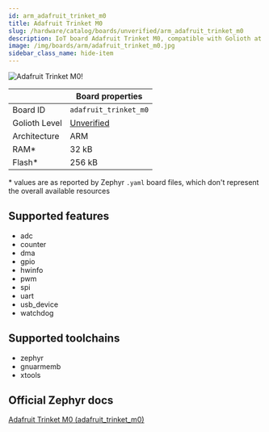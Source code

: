 ```yaml
---
id: arm_adafruit_trinket_m0
title: Adafruit Trinket M0
slug: /hardware/catalog/boards/unverified/arm_adafruit_trinket_m0
description: IoT board Adafruit Trinket M0, compatible with Golioth at unverified level.
image: /img/boards/arm/adafruit_trinket_m0.jpg
sidebar_class_name: hide-item
---
```


[//]: # (This is an auto-generated file, do not edit! Changes to it will be lost upon re-generation)

![Adafruit Trinket M0!](/img/boards/arm/adafruit_trinket_m0.jpg "Adafruit Trinket M0")

|                | Board properties     |
| -------------  | -------------------- |
| Board ID       | `adafruit_trinket_m0` |
| Golioth Level  | [Unverified](/hardware#unverified-boards) |
| Architecture   | ARM |
| RAM*           | 32 kB |
| Flash*         | 256 kB |

\* values are as reported by Zephyr `.yaml` board files, which don't represent the overall available resources



## Supported features

* adc
* counter
* dma
* gpio
* hwinfo
* pwm
* spi
* uart
* usb_device
* watchdog

## Supported toolchains

* zephyr
* gnuarmemb
* xtools

## Official Zephyr docs

[Adafruit Trinket M0 (adafruit_trinket_m0)](https://docs.zephyrproject.org/latest/boards/arm/adafruit_trinket_m0/doc/index.html)
